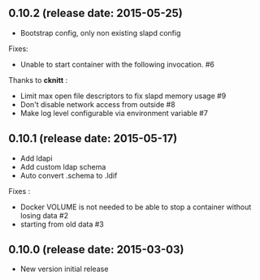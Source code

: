 ## 0.10.2 (release date: 2015-05-25)
  - Bootstrap config, only non existing slapd config

  Fixes:
  - Unable to start container with the following invocation. #6

  Thanks to **cknitt** :
  - Limit max open file descriptors to fix slapd memory usage #9
  - Don't disable network access from outside #8
  - Make log level configurable via environment variable #7


## 0.10.1 (release date: 2015-05-17)
  - Add ldapi
  - Add custom ldap schema
  - Auto convert .schema to .ldif

  Fixes :
  - Docker VOLUME is not needed to be able to stop a container without losing data #2
  - starting from old data #3

## 0.10.0 (release date: 2015-03-03)
  - New version initial release
